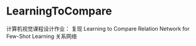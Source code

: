 # LearningToCompare
计算机视觉课程设计作业：
复现 Learning to Compare Relation Network for Few-Shot Learning
关系网络
